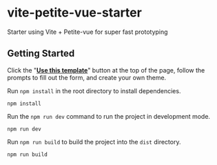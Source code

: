 # vite-petite-vue-starter

Starter using Vite + Petite-vue for super fast prototyping

## Getting Started

Click the "[**Use this template**](https://github.com/misitebao/vite-petite-vue-starter/generate)" button at the top of the page, follow the prompts to fill out the form, and create your own theme.

Run `npm install` in the root directory to install dependencies.

```
npm install
```

Run the `npm run dev` command to run the project in development mode.

```
npm run dev
```

Run `npm run build` to build the project into the `dist` directory.

```
npm run build
```
